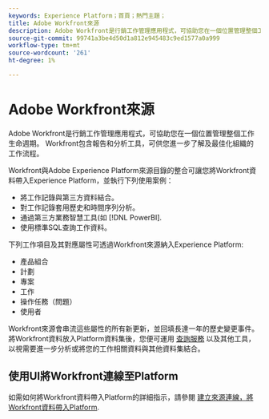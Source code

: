 ```yaml
---
keywords: Experience Platform；首頁；熱門主題；
title: Adobe Workfront來源
description: Adobe Workfront是行銷工作管理應用程式，可協助您在一個位置管理整個工作生命週期。 Workfront包含報告和分析工具，可供您進一步了解及最佳化組織的工作流程。
source-git-commit: 99741a3be4d50d1a812e945483c9ed1577a0a999
workflow-type: tm+mt
source-wordcount: '261'
ht-degree: 1%

---
```


# Adobe Workfront來源

Adobe Workfront是行銷工作管理應用程式，可協助您在一個位置管理整個工作生命週期。 Workfront包含報告和分析工具，可供您進一步了解及最佳化組織的工作流程。

Workfront與Adobe Experience Platform來源目錄的整合可讓您將Workfront資料帶入Experience Platform，並執行下列使用案例：

* 將工作記錄與第三方資料結合。
* 對工作記錄套用歷史和時間序列分析。
* 通過第三方業務智慧工具(如 [!DNL PowerBI].
* 使用標準SQL查詢工作資料。

下列工作項目及其對應屬性可透過Workfront來源納入Experience Platform:

* 產品組合
* 計劃
* 專案
* 工作
* 操作任務（問題）
* 使用者

Workfront來源會串流這些屬性的所有新更新，並回填長達一年的歷史變更事件。 將Workfront資料放入Platform資料集後，您便可運用 [查詢服務](../../../query-service/home.md) 以及其他工具，以視需要進一步分析或將您的工作相關資料與其他資料集結合。

## 使用UI將Workfront連線至Platform

如需如何將Workfront資料帶入Platform的詳細指示，請參閱 [建立來源連線，將Workfront資料帶入Platform](../../tutorials/ui/create/adobe-applications/workfront.md).